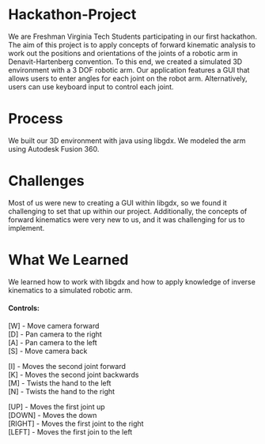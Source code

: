 # Hackathon-Project

We are Freshman Virginia Tech Students participating in our first hackathon. The aim of this project is to apply concepts of forward kinematic analysis to work out the positions and orientations of the joints of a robotic arm in Denavit-Hartenberg convention. To this end, we created a simulated 3D environment with a 3 DOF robotic arm. Our application features a GUI that allows users to enter angles for each joint on the robot arm. Alternatively, users can use keyboard input to control each joint.

# Process

We built our 3D environment with java using libgdx. We modeled the arm using Autodesk Fusion 360.

# Challenges

Most of us were new to creating a GUI within libgdx, so we found it challenging to set that up within our project. Additionally, the concepts of forward kinematics were very new to us, and it was challenging for us to implement.

# What We Learned

We learned how to work with libgdx and how to apply knowledge of inverse kinematics to a simulated robotic arm.

<h4> Controls:</h4>
  
[W] - Move camera forward
  <br>
[D] - Pan camera to the right
  <br>
[A] - Pan camera to the left
  <br>
[S] - Move camera back 
  <br>
  
[I] - Moves the second joint forward
  <br>
[K] - Moves the second joint backwards
  <br>
[M] - Twists the hand to the left
  <br>
[N] - Twists the hand to the right
  
[UP] - Moves the first joint up
  <br>
[DOWN] - Moves the down
  <br>
[RIGHT] - Moves the first joint to the right
  <br>
[LEFT] - Moves the first join to the left
    
  
